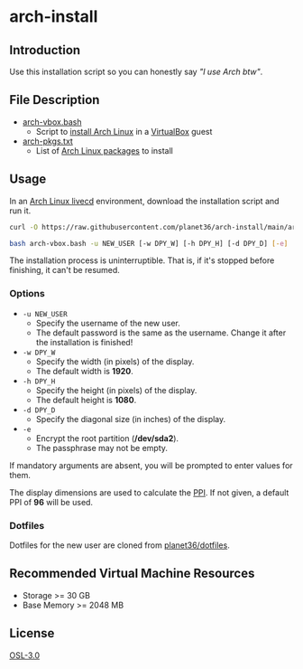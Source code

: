 # arch-install

## Introduction
Use this installation script so you can honestly say _"I use Arch btw"_.

## File Description
- [arch-vbox.bash](arch-vbox.bash)
  - Script to [install Arch Linux](https://wiki.archlinux.org/title/Installation_guide) in a [VirtualBox](https://www.virtualbox.org/) guest
- [arch-pkgs.txt](arch-pkgs.txt)
  - List of [Arch Linux packages](https://www.archlinux.org/packages/) to install

## Usage
In an  [Arch Linux livecd](https://www.archlinux.org/download/) environment, download the installation script and run it.
```sh
curl -O https://raw.githubusercontent.com/planet36/arch-install/main/arch-vbox.bash

bash arch-vbox.bash -u NEW_USER [-w DPY_W] [-h DPY_H] [-d DPY_D] [-e]
```

The installation process is uninterruptible.  That is, if it's stopped before finishing, it can't be resumed.

### Options
- `-u NEW_USER`
  - Specify the username of the new user.
  - The default password is the same as the username.  Change it after the installation is finished!
- `-w DPY_W`
  - Specify the width (in pixels) of the display.
  - The default width is **1920**.
- `-h DPY_H`
  - Specify the height (in pixels) of the display.
  - The default height is **1080**.
- `-d DPY_D`
  - Specify the diagonal size (in inches) of the display.
- `-e`
  - Encrypt the root partition (**/dev/sda2**).
  - The passphrase may not be empty.

If mandatory arguments are absent, you will be prompted to enter values for them.

The display dimensions are used to calculate the [PPI](https://en.wikipedia.org/wiki/Pixel_density#Calculation_of_monitor_PPI).  If not given, a default PPI of **96** will be used.

### Dotfiles
Dotfiles for the new user are cloned from [planet36/dotfiles](https://github.com/planet36/dotfiles).

## Recommended Virtual Machine Resources
- Storage >= 30 GB
- Base Memory >= 2048 MB

## License
[OSL-3.0](https://opensource.org/licenses/OSL-3.0)


